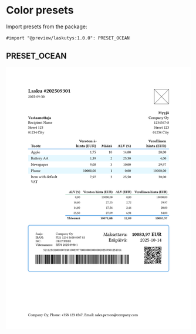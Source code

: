 # Color presets

Import presets from the package:

```typst
#import "@preview/laskutys:1.0.0": PRESET_OCEAN
```

## PRESET_OCEAN

![PRESET_OCEAN](/docs/images/preset_ocean.svg)
